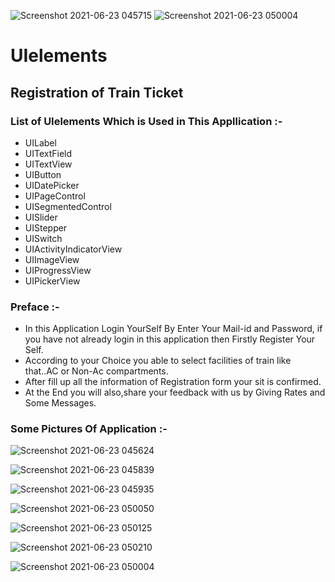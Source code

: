 ![Screenshot 2021-06-23 045715](https://user-images.githubusercontent.com/84233147/122921497-30a00480-d380-11eb-94da-061fceb90ac6.png)
![Screenshot 2021-06-23 050004](https://user-images.githubusercontent.com/84233147/122921526-372e7c00-d380-11eb-8763-0c29f207994f.png)

# UIelements
## Registration of Train Ticket
### List of UIelements Which is Used in This Appllication :-
* UILabel
* UITextField
* UITextView
* UIButton
* UIDatePicker
* UIPageControl
* UISegmentedControl
* UISlider
* UIStepper
* UISwitch
* UIActivityIndicatorView
* UIImageView
* UIProgressView
* UIPickerView

### Preface :-
* In this Application Login YourSelf By Enter Your Mail-id and Password, if you have not already login in this application then Firstly Register Your Self.
* According to your Choice you able to select facilities of train like that..AC or Non-Ac compartments.
* After fill up all the information of Registration form your sit is confirmed.
* At the End you will also,share your feedback with us by Giving Rates and Some Messages.

### Some Pictures Of Application :-

![Screenshot 2021-06-23 045624](https://user-images.githubusercontent.com/84233147/122920565-29c4c200-d37f-11eb-8127-1533871bc0d0.png)


![Screenshot 2021-06-23 045839](https://user-images.githubusercontent.com/84233147/122920900-81632d80-d37f-11eb-95f0-13cb1dee5237.png)


![Screenshot 2021-06-23 045935](https://user-images.githubusercontent.com/84233147/122921106-be2f2480-d37f-11eb-8603-5152a28e283b.png)


![Screenshot 2021-06-23 050050](https://user-images.githubusercontent.com/84233147/122921162-cdae6d80-d37f-11eb-9f5b-c1ab8b3f4e91.png)


![Screenshot 2021-06-23 050125](https://user-images.githubusercontent.com/84233147/122921194-d606a880-d37f-11eb-92bb-7ac8f5bf7cef.png)


![Screenshot 2021-06-23 050210](https://user-images.githubusercontent.com/84233147/122921222-ddc64d00-d37f-11eb-8d8c-62ecaf094561.png)


![Screenshot 2021-06-23 050004](https://user-images.githubusercontent.com/84233147/122921137-c6875f80-d37f-11eb-837c-4b080c32a6cc.png)





